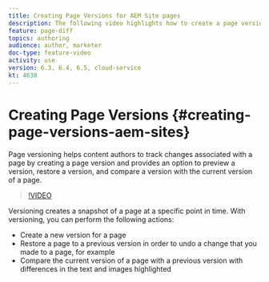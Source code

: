 ```yaml
---
title: Creating Page Versions for AEM Site pages
description: The following video highlights how to create a page version, preview, restore a page version, and compare the current page version with a saved page versions.
feature: page-diff
topics: authoring
audience: author, marketer
doc-type: feature-video
activity: use
version: 6.3, 6.4, 6.5, cloud-service
kt: 4630
---
```


# Creating Page Versions {#creating-page-versions-aem-sites}

Page versioning helps content authors to track changes associated with a page by creating a page version and provides an option to preview a version, restore a version, and compare a version with the current version of a page.

>[!VIDEO](https://video.tv.adobe.com/v/32151?quality=9)

Versioning creates a snapshot of a page at a specific point in time. With versioning, you can perform the following actions:
* Create a new version for a page
* Restore a page to a previous version in order to undo a change that you made to a page, for example
* Compare the current version of a page with a previous version with differences in the text and images highlighted
